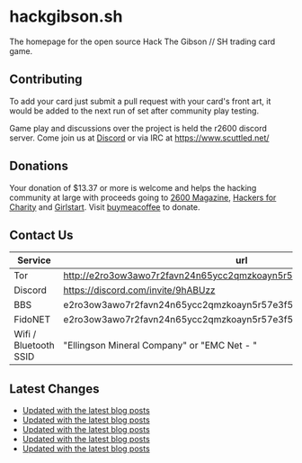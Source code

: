 # hackgibson.sh
The homepage for the open source Hack The Gibson // SH trading card game.


## Contributing

To add your card just submit a pull request with your card's front art, it would be added to the next run of set after community play testing.

Game play and discussions over the project is held the r2600 discord server. Come join us at [Discord](https://discord.com/invite/9hABUzz) or via IRC at https://www.scuttled.net/


## Donations

Your donation of $13.37 or more is welcome and helps the hacking community at large with proceeds going to [2600 Magazine](https://2600.com/), [Hackers for Charity](https://hackersforcharity.org) and [Girlstart](https://girlstart.org).  Visit [buymeacoffee](https://www.buymeacoffee.com/hackgibson.sh) to donate.


## Contact Us

Service | url
-|-
Tor | http://e2ro3ow3awo7r2favn24n65ycc2qmzkoayn5r57e3f56nvjwdcgg32ad.onion
Discord | https://discord.com/invite/9hABUzz
BBS | e2ro3ow3awo7r2favn24n65ycc2qmzkoayn5r57e3f56nvjwdcgg32ad.onion:23
FidoNET | e2ro3ow3awo7r2favn24n65ycc2qmzkoayn5r57e3f56nvjwdcgg32ad.onion:24554
Wifi / Bluetooth SSID | "Ellingson Mineral Company" or "EMC Net - <fidonet address>"

## Latest Changes
<!-- BLOG-POST-LIST:START -->
- [Updated with the latest blog posts](https://github.com/DFW2600/hackgibson.sh/commit/da123cc7c9008c76f89c91281b8af2f9cc4acf23)
- [Updated with the latest blog posts](https://github.com/DFW2600/hackgibson.sh/commit/2e6754634c55f9351bd5175dae1e1a8bbb5f8d6d)
- [Updated with the latest blog posts](https://github.com/DFW2600/hackgibson.sh/commit/6095e941aee7c5536b78b7a8929466e2e19a4217)
- [Updated with the latest blog posts](https://github.com/DFW2600/hackgibson.sh/commit/fa842cecbf11fdcca7bf07e4e16e7c5793d3ada7)
- [Updated with the latest blog posts](https://github.com/DFW2600/hackgibson.sh/commit/a7028257f2799341bf6ae29ab8474911700f378e)
<!-- BLOG-POST-LIST:END -->
